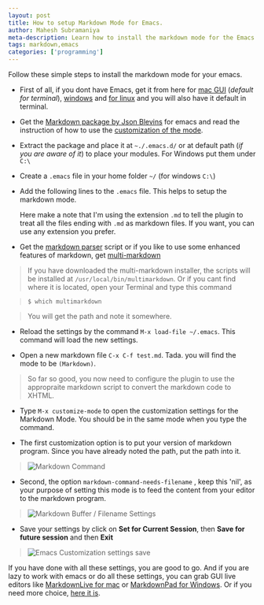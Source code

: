 ```yaml
---
layout: post
title: How to setup Markdown Mode for Emacs.
author: Mahesh Subramaniya
meta-description: Learn how to install the markdown mode for the Emacs editor
tags: markdown,emacs
categories: ['programming']
---
```


Follow these simple steps to install the markdown mode for your emacs.

* First of all, if you dont have Emacs, get it from here for [mac GUI](http://emacsformacosx.com/) (*default for terminal*), [windows](http://ftp.gnu.org/gnu/emacs/windows/) and [for linux](http://www.gnu.org/software/emacs/) and you will also have it default in terminal.

* Get the [Markdown package by Json Blevins](http://jblevins.org/git/markdown-mode.git/plain/markdown-mode.el) for emacs and read the instruction of how to use the [customization of the mode](http://jblevins.org/projects/markdown-mode/).

* Extract the package and place it at `~./.emacs.d/` or at default path (*if you are aware of it*) to place your modules. For Windows put them under `C:\` 

* Create a `.emacs` file in your home folder `~/` (for windows `C:\`)

* Add the following lines to the `.emacs` file. This helps to setup the markdown mode.
   
   <script src="https://gist.github.com/2864590.js?file=gistfile1.el"></script>
   
   Here make a note that I'm using the extension `.md` to tell the plugin to treat all the files ending with `.md` as markdown files. If you want, you can use any extension you prefer.
   
* Get the [markdown parser](http://daringfireball.net/projects/markdown/) script or if you like to use some enhanced features of markdown, get [multi-markdown](https://github.com/fletcher/MultiMarkdown/blob/master/Documentation/MultiMarkdown%20User's%20Guide.md)

>If you have downloaded the multi-markdown installer, the scripts will be installed at `/usr/local/bin/multimarkdown`. Or if you cant find where it is located, open your Terminal and type this command

> `$ which multimarkdown` 

> You will get the path and note it somewhere.

* Reload the settings by the command `M-x load-file ~/.emacs`. This command will load the new settings.

* Open a new markdown file `C-x C-f test.md`. Tada. you will find the mode to be `(Markdown)`.

> So far so good, you now need to configure the plugin to use the appropraite markdown script to convert the markdown code to XHTML.

* Type `M-x customize-mode` to open the customization settings for the Markdown Mode. You should be in the same mode when you type the command.


* The first customization option is to put your version of markdown program. Since you have already noted the path, put the path into it.

> ![Markdown Command](../images/2012/markdown-settings.png)

* Second, the option `markdown-command-needs-filename` , keep this 'nil', as your purpose of setting this mode is to feed the content from your editor to the markdown program.

> ![Markdown Buffer / Filename Settings](../images/2012/markdown-settings-stdin-buffer.png)

* Save your settings by click on **Set for Current Session**, then **Save for future session** and then **Exit**

> ![Emacs Customization settings save](../images/2012/emacs-customization-save-settings.png)

If you have done with all these settings, you are good to go. And if you are lazy to work with emacs or do all these settings, you can grab GUI live editors like [MarkdownLive for mac](https://github.com/downloads/rentzsch/markdownlive/MarkdownLive-1.7.1.zip) or [MarkdownPad for Windows](http://markdownpad.com/). Or if you need more choice, [here it is](http://superuser.com/questions/174976/markdown-live-preview-editor).
